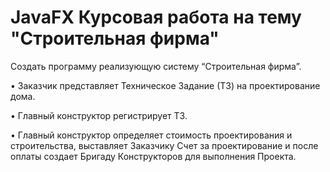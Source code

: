 # JavaFX Курсовая работа на тему "Строительная фирма"
Создать программу реализующую систему “Строительная фирма”.

•	Заказчик представляет Техническое Задание (ТЗ) на проектирование дома. 

•	Главный конструктор регистрирует ТЗ.

•	Главный конструктор определяет стоимость проектирования и строительства, выставляет Заказчику Счет за проектирование и после оплаты создает Бригаду Конструкторов для выполнения Проекта.
